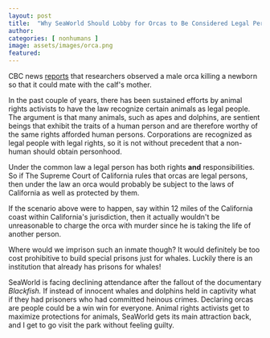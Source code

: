 ```yaml
---
layout: post
title:  "Why SeaWorld Should Lobby for Orcas to Be Considered Legal Persons"
author: 
categories: [ nonhumans ]
image: assets/images/orca.png
featured: 
---
```


CBC news [reports](http://www.cbc.ca/news/canada/british-columbia/killer-whale-infanticide-1.4586867) that researchers observed a male orca killing a newborn so that it could mate with the calf's mother. 

In the past couple of years, there has been sustained efforts by animal rights activists to have the law recognize certain animals as legal people. The argument is that many animals, such as apes and dolphins, are sentient beings that exhibit the traits of a human person and are therefore worthy of the same rights afforded human persons. Corporations are recognized as legal people with legal rights, so it is not without precedent that a non-human should obtain personhood. 

Under the common law a legal person has both rights __and__ responsibilities. So if The Supreme Court of California rules that orcas are legal persons, then under the law an orca would probably be subject to the laws of California as well as protected by them. 

If the scenario above were to happen, say within 12 miles of the California coast within California's jurisdiction, then it actually wouldn't be unreasonable to charge the orca with murder since he is taking the life of another person. 

Where would we imprison such an inmate though? It would definitely be too cost prohibitive to build special prisons just for whales. Luckily there is an institution that already has prisons for whales! 

SeaWorld is facing declining attendance after the fallout of the documentary *Blackfish.* If instead of innocent whales and dolphins held in captivity what if they had prisoners who had committed heinous crimes. Declaring orcas are people could be a win win for everyone. Animal rights activists get to maximize protections for animals, SeaWorld gets its main attraction back, and I get to go visit the park without feeling guilty.